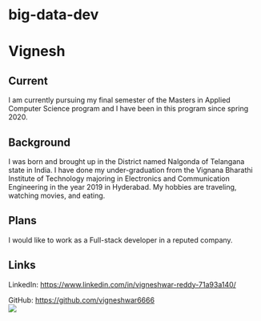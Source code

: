 # big-data-dev
# Vignesh
## Current
I am currently pursuing my final semester of the Masters in Applied Computer Science program and I have been in this program since spring 2020.
## Background
I was born and brought up in the District named Nalgonda of Telangana state in India.  I have done my under-graduation from the Vignana Bharathi Institute of Technology majoring in Electronics and Communication Engineering in the year 2019 in Hyderabad. My hobbies are traveling,  watching movies, and eating.
## Plans
I would like to work as a Full-stack developer in a reputed company.
## Links
LinkedIn: https://www.linkedin.com/in/vigneshwar-reddy-71a93a140/   

GitHub: https://github.com/vigneshwar6666    
![](https://github.com/vigneshwar6666/big-data-dev/blob/main/Vignesh.jpg)  
